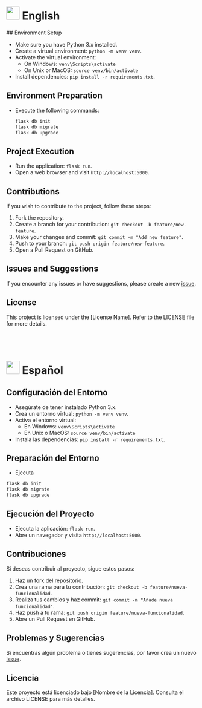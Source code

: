 
<h1><img src="https://flagsapi.com/GB/flat/64.png" height="35"> English</h1>
## Environment Setup

- Make sure you have Python 3.x installed.
- Create a virtual environment: ```python -m venv venv```.
- Activate the virtual environment:
    - On Windows: ```venv\Scripts\activate```
    - On Unix or MacOS: ```source venv/bin/activate```
- Install dependencies: ```pip install -r requirements.txt```.

## Environment Preparation
- Execute the following commands:
  ```bash
  flask db init
  flask db migrate
  flask db upgrade
  ```

## Project Execution

- Run the application: ```flask run```.
- Open a web browser and visit ```http://localhost:5000```.

## Contributions

If you wish to contribute to the project, follow these steps:

1. Fork the repository.
2. Create a branch for your contribution: ```git checkout -b feature/new-feature```.
3. Make your changes and commit: ```git commit -m "Add new feature"```.
4. Push to your branch: ```git push origin feature/new-feature```.
5. Open a Pull Request on GitHub.

## Issues and Suggestions

If you encounter any issues or have suggestions, please create a new [issue](.github/ISSUE_TEMPLATE).

## License

This project is licensed under the [License Name]. Refer to the LICENSE file for more details.
<br><br><br><br>
<h1><img src="https://flagsapi.com/ES/flat/64.png" height="35"> Español</h1>

## Configuración del Entorno

- Asegúrate de tener instalado Python 3.x.
- Crea un entorno virtual: `python -m venv venv`.
- Activa el entorno virtual:
    - En Windows: `venv\Scripts\activate`
    - En Unix o MacOS: `source venv/bin/activate`
- Instala las dependencias: `pip install -r requirements.txt`.

## Preparación del Entorno
- Ejecuta 
```bash
flask db init
flask db migrate
flask db upgrade
```

## Ejecución del Proyecto

- Ejecuta la aplicación: `flask run`.
- Abre un navegador y visita `http://localhost:5000`.

## Contribuciones

Si deseas contribuir al proyecto, sigue estos pasos:

1. Haz un fork del repositorio.
2. Crea una rama para tu contribución: `git checkout -b feature/nueva-funcionalidad`.
3. Realiza tus cambios y haz commit: `git commit -m "Añade nueva funcionalidad"`.
4. Haz push a tu rama: `git push origin feature/nueva-funcionalidad`.
5. Abre un Pull Request en GitHub.

## Problemas y Sugerencias

Si encuentras algún problema o tienes sugerencias, por favor crea un nuevo [issue](.github/ISSUE_TEMPLATE).

## Licencia

Este proyecto está licenciado bajo [Nombre de la Licencia]. Consulta el archivo LICENSE para más detalles.
